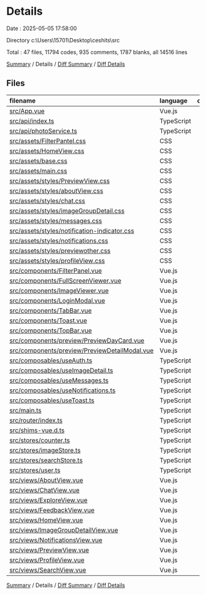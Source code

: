 # Details

Date : 2025-05-05 17:58:00

Directory c:\\Users\\15701\\Desktop\\ceshits\\src

Total : 47 files,  11794 codes, 935 comments, 1787 blanks, all 14516 lines

[Summary](results.md) / Details / [Diff Summary](diff.md) / [Diff Details](diff-details.md)

## Files
| filename | language | code | comment | blank | total |
| :--- | :--- | ---: | ---: | ---: | ---: |
| [src/App.vue](/src/App.vue) | Vue.js | 83 | 1 | 13 | 97 |
| [src/api/index.ts](/src/api/index.ts) | TypeScript | 50 | 9 | 4 | 63 |
| [src/api/photoService.ts](/src/api/photoService.ts) | TypeScript | 151 | 23 | 24 | 198 |
| [src/assets/FilterPantel.css](/src/assets/FilterPantel.css) | CSS | 370 | 10 | 64 | 444 |
| [src/assets/HomeView.css](/src/assets/HomeView.css) | CSS | 293 | 15 | 49 | 357 |
| [src/assets/base.css](/src/assets/base.css) | CSS | 71 | 2 | 14 | 87 |
| [src/assets/main.css](/src/assets/main.css) | CSS | 30 | 1 | 5 | 36 |
| [src/assets/styles/PreviewView.css](/src/assets/styles/PreviewView.css) | CSS | 627 | 12 | 97 | 736 |
| [src/assets/styles/aboutView.css](/src/assets/styles/aboutView.css) | CSS | 563 | 15 | 93 | 671 |
| [src/assets/styles/chat.css](/src/assets/styles/chat.css) | CSS | 197 | 4 | 34 | 235 |
| [src/assets/styles/imageGroupDetail.css](/src/assets/styles/imageGroupDetail.css) | CSS | 460 | 12 | 75 | 547 |
| [src/assets/styles/messages.css](/src/assets/styles/messages.css) | CSS | 213 | 7 | 34 | 254 |
| [src/assets/styles/notification-indicator.css](/src/assets/styles/notification-indicator.css) | CSS | 34 | 6 | 5 | 45 |
| [src/assets/styles/notifications.css](/src/assets/styles/notifications.css) | CSS | 348 | 11 | 57 | 416 |
| [src/assets/styles/previewother.css](/src/assets/styles/previewother.css) | CSS | 854 | 19 | 148 | 1,021 |
| [src/assets/styles/profileView.css](/src/assets/styles/profileView.css) | CSS | 467 | 16 | 76 | 559 |
| [src/components/FilterPanel.vue](/src/components/FilterPanel.vue) | Vue.js | 695 | 102 | 94 | 891 |
| [src/components/FullScreenViewer.vue](/src/components/FullScreenViewer.vue) | Vue.js | 466 | 68 | 91 | 625 |
| [src/components/ImageViewer.vue](/src/components/ImageViewer.vue) | Vue.js | 255 | 25 | 46 | 326 |
| [src/components/LoginModal.vue](/src/components/LoginModal.vue) | Vue.js | 177 | 4 | 24 | 205 |
| [src/components/TabBar.vue](/src/components/TabBar.vue) | Vue.js | 108 | 5 | 13 | 126 |
| [src/components/Toast.vue](/src/components/Toast.vue) | Vue.js | 87 | 11 | 17 | 115 |
| [src/components/TopBar.vue](/src/components/TopBar.vue) | Vue.js | 106 | 5 | 18 | 129 |
| [src/components/preview/PreviewDayCard.vue](/src/components/preview/PreviewDayCard.vue) | Vue.js | 235 | 20 | 35 | 290 |
| [src/components/preview/PreviewDetailModal.vue](/src/components/preview/PreviewDetailModal.vue) | Vue.js | 233 | 15 | 24 | 272 |
| [src/composables/useAuth.ts](/src/composables/useAuth.ts) | TypeScript | 109 | 50 | 23 | 182 |
| [src/composables/useImageDetail.ts](/src/composables/useImageDetail.ts) | TypeScript | 265 | 15 | 23 | 303 |
| [src/composables/useMessages.ts](/src/composables/useMessages.ts) | TypeScript | 118 | 26 | 25 | 169 |
| [src/composables/useNotifications.ts](/src/composables/useNotifications.ts) | TypeScript | 200 | 28 | 28 | 256 |
| [src/composables/useToast.ts](/src/composables/useToast.ts) | TypeScript | 66 | 18 | 17 | 101 |
| [src/main.ts](/src/main.ts) | TypeScript | 17 | 5 | 5 | 27 |
| [src/router/index.ts](/src/router/index.ts) | TypeScript | 80 | 2 | 6 | 88 |
| [src/shims-vue.d.ts](/src/shims-vue.d.ts) | TypeScript | 5 | 1 | 1 | 7 |
| [src/stores/counter.ts](/src/stores/counter.ts) | TypeScript | 10 | 0 | 3 | 13 |
| [src/stores/imageStore.ts](/src/stores/imageStore.ts) | TypeScript | 27 | 3 | 6 | 36 |
| [src/stores/searchStore.ts](/src/stores/searchStore.ts) | TypeScript | 244 | 39 | 39 | 322 |
| [src/stores/user.ts](/src/stores/user.ts) | TypeScript | 4 | 72 | 3 | 79 |
| [src/views/AboutView.vue](/src/views/AboutView.vue) | Vue.js | 664 | 26 | 62 | 752 |
| [src/views/ChatView.vue](/src/views/ChatView.vue) | Vue.js | 322 | 17 | 56 | 395 |
| [src/views/ExploreView.vue](/src/views/ExploreView.vue) | Vue.js | 247 | 12 | 46 | 305 |
| [src/views/FeedbackView.vue](/src/views/FeedbackView.vue) | Vue.js | 562 | 34 | 85 | 681 |
| [src/views/HomeView.vue](/src/views/HomeView.vue) | Vue.js | 146 | 13 | 15 | 174 |
| [src/views/ImageGroupDetailView.vue](/src/views/ImageGroupDetailView.vue) | Vue.js | 177 | 8 | 13 | 198 |
| [src/views/NotificationsView.vue](/src/views/NotificationsView.vue) | Vue.js | 363 | 25 | 30 | 418 |
| [src/views/PreviewView.vue](/src/views/PreviewView.vue) | Vue.js | 366 | 40 | 51 | 457 |
| [src/views/ProfileView.vue](/src/views/ProfileView.vue) | Vue.js | 198 | 23 | 23 | 244 |
| [src/views/SearchView.vue](/src/views/SearchView.vue) | Vue.js | 431 | 60 | 73 | 564 |

[Summary](results.md) / Details / [Diff Summary](diff.md) / [Diff Details](diff-details.md)